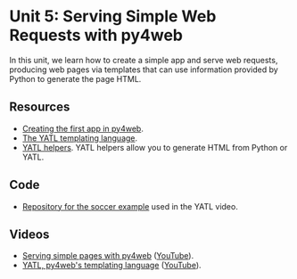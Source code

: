 # Unit 5: Serving Simple Web Requests with py4web

In this unit, we learn how to create a simple app and serve web requests, producing web pages via templates that can use information provided by Python to generate the page HTML. 

## Resources

* [Creating the first app in py4web](https://py4web.com/_documentation/static/en/chapter-05.html).
* [The YATL templating language](https://py4web.com/_documentation/static/en/chapter-09.html).
* [YATL helpers](https://py4web.com/_documentation/static/en/chapter-10.html).  YATL helpers allow you to generate HTML from Python or YATL.

## Code 

* [Repository for the soccer example](https://github.com/learn-py4web/soccer_app) used in the YATL video.

## Videos

* [Serving simple pages with py4web](https://drive.google.com/file/d/1ba662RPRof3SVmK1GXzECPphH3TPgI1m/view?usp=sharing) ([YouTube](https://youtu.be/asLu6Z42Ed8)).
* [YATL, py4web's templating language](https://drive.google.com/file/d/1CT5u255zk0amRIhBk3Atm2FOjeJWtXU6/view?usp=sharing) ([YouTube](https://youtu.be/9sa6oDcERLI)).

